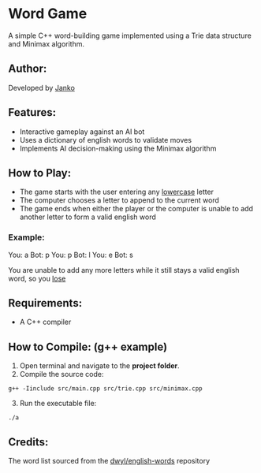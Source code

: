 # Word Game

A simple C++ word-building game implemented using a Trie data structure and Minimax algorithm.

## Author:

Developed by [Janko](https://github.com/jankoczanik)

## Features:

- Interactive gameplay against an AI bot
- Uses a dictionary of english words to validate moves
- Implements AI decision-making using the Minimax algorithm

## How to Play:

- The game starts with the user entering any <u>lowercase</u> letter
- The computer chooses a letter to append to the current word
- The game ends when either the player or the computer is unable to add another letter to form a valid english word

### Example:

You: a
Bot: p
You: p
Bot: l
You: e
Bot: s

You are unable to add any more letters while it still stays a valid english word, so you <u>lose</u>

## Requirements:

- A C++ compiler

## How to Compile: (g++ example)

1. Open terminal and navigate to the <b>project folder</b>.
2. Compile the source code:

`g++ -Iinclude src/main.cpp src/trie.cpp src/minimax.cpp`

3. Run the executable file:

`./a`

## Credits:

The word list sourced from the [dwyl/english-words](https://github.com/dwyl/english-words) repository